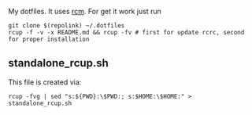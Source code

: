 My dotfiles. It uses [rcm](https://github.com/thoughtbot/rcm). For get it work just run
```
git clone $(repolink) ~/.dotfiles
rcup -f -v -x README.md && rcup -fv # first for update rcrc, second for proper installation
```

## standalone_rcup.sh

This file is created via:

`rcup -fvg | sed "s:${PWD}:\$PWD:; s:$HOME:\$HOME:" > standalone_rcup.sh`
